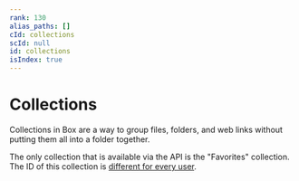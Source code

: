 ```yaml
---
rank: 130
alias_paths: []
cId: collections
scId: null
id: collections
isIndex: true
---
```

# Collections

Collections in Box are a way to group files, folders, and web links without
putting them all into a folder together.

<Message>

The only collection that is available via the API is the "Favorites"
collection. The ID of this collection is [different for every
user](g://collections/list).

</Message>

